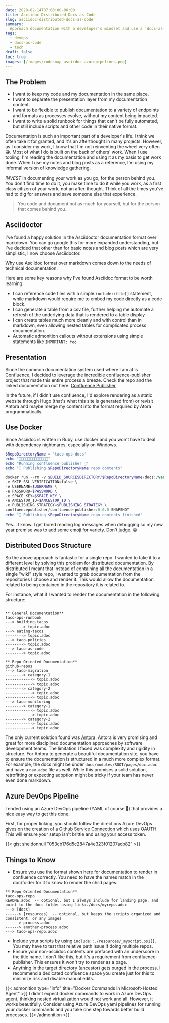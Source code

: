 ```yaml
---
date: 2020-02-14T07:00:00-06:00
title: Asciidoc Distributed Docs as Code
slug: asciidoc-distributed-docs-as-code
summary:
  Approach documentation with a developer's mindset and use a 'docs-as-code' mentality. This is how you can get started.
tags:
  - devops
  - docs-as-code
  - tech
draft: false
toc: true
images: [/images/codesnap-asciidoc-azurepipelines.png]
---
```


## The Problem

- I want to keep my code and my documentation in the same place.
- I want to separate the presentation layer from my documentation content.
- I want to be flexible to publish documentation to a variety of endpoints and formats as processes evolve, without my content being impacted.
- I want to write a solid runbook for things that can't be fully automated, but still include scripts and other code in their native format.

Documentation is such an important part of a developer's life. I think we often take it for granted, and it's an afterthought in many projects.
However, as I consider my work, I know that I'm not reinventing the wheel very often 😀.
Most of what I do is built on the back of others' work.
When I use tooling, I'm reading the documentation and using it as my basis to get work done.
When I use my notes and blog posts as a reference, I'm using my informal version of knowledge gathering.

*INVEST* in documenting your work as you go, for the person behind you.
You don't find time to do it, you make time to do it while you work, as a first class citizen of your work, not an after-thought.
Think of all the times you've had to dig for answers and save someone else that experience.

> You code and document not as much for yourself, but for the person that comes behind you.

## Asciidoctor

I've found a happy solution in the Asciidoctor documentation format over markdown.
You can go google this for more expanded understanding, but I've decided that other than for basic notes and blog posts which are very simplistic, I now choose Asciidoctor.

Why use Asciidoc format over markdown comes down to the needs of technical documentation.

Here are some key reasons why I've found Asciidoc format to be worth learning:

- I can reference code files with a simple `include::file[]` statement, while markdown would require me to embed my code directly as a code block.
- I can generate a table from a csv file, further helping me automate a refresh of the underlying data that is rendered to a table display
- I can create tables much more cleanly and with control than in markdown, even allowing nested tables for complicated process documentation.
- Automatic admonition callouts without extensions using simple statements like `IMPORTANT: foo`

## Presentation

Since the common documentation system used where I am at is Confluence, I decided to leverage the incredible confluence-publisher project that made this entire process a breeze.
Check the repo and the linked documentation out here: [Confluence Publisher](http://bit.ly/2Soy1ML)

In the future, if I didn't use confluence, I'd explore rendering as a static website through Hugo (that's what this site is generated from) or revisit Antora and maybe merge my content into the format required by Atora programmatically.

## Use Docker

Since Asciidoc is written in Ruby, use docker and you won't have to deal with dependency nightmares, especially on Windows.

```powershell
$RepoDirectoryName = 'taco-ops-docs'
echo "🌮🌮🌮🌮🌮🌮🌮🌮🌮🌮🌮🌮🌮"
echo "Running confluence publisher 🌮"
echo "📃 Publishing $RepoDirectoryName repo contents"

docker run --rm -v $BUILD_SOURCESDIRECTORY/$RepoDirectoryName/docs:/var/asciidoc-root-folder -e ROOT_CONFLUENCE_URL=$ROOT_CONFLUENCE_URL \
-e SKIP_SSL_VERIFICATION=false \
-e USERNAME=$USERNAME \
-e PASSWORD=$PASSWORD \
-e SPACE_KEY=$SPACE_KEY \
-e ANCESTOR_ID=$ANCESTOR_ID \
-e PUBLISHING_STRATEGY=$PUBLISHING_STRATEGY \
confluencepublisher/confluence-publisher:0.0.0-SNAPSHOT
echo "📃 Publishing $RepoDirectoryName repo contents finished"
```

Yes... I know. I get bored reading log messages when debugging so my new year premise was to add some emoji for variety.
Don't judge. 😁

## Distributed Docs Structure

So the above approach is fantastic for a single repo.
I wanted to take it to a different level by solving this problem for distributed documentation.
By distributed I meant that instead of containing all the documentation in a single "wiki" style repo, I wanted to grab documentation from the repositories I choose and render it.
This would allow the documentation related to being contained in the repository it is related to.

For instance, what if I wanted to render the documentation in the following structure:

```text

** General Documentation**
taco-ops-runbook
---> building-tacos
--------> topic.adoc
---> eating-tacos
--------> topic.adoc
---> taco-policies
--------> topic.adoc
---> taco-as-code
--------> topic.adoc

** Repo Oriented Documentation**
github-repos
---> taco-migration
--------> category-1
------------> topic.adoc
------------> topic.adoc
--------> category-2
------------> topic.adoc
------------> topic.adoc
---> taco-monitoring
--------> category-1
------------> topic.adoc
------------> topic.adoc
--------> category-2
------------> topic.adoc
------------> topic.adoc

```

The only current solution found was [Antora](http://bit.ly/2SO0ZoC).
Antora is very promising and great for more disciplined documentation approaches by software development teams.
The limitation I faced was complexity and rigidity in structure.
For Antora to generate a beautiful documentation site, you have to ensure the documentation is structured in a much more complex format.
For example, the docs might be under `docs/modules/ROOT/pages/doc.adoc` and have a `nav.adoc` file as well.
While this promises a solid solution, retrofitting or expecting adoption might be tricky if your team has never even done markdown.

## Azure DevOps Pipeline

I ended using an Azure DevOps pipeline (YAML of course 🤘) that provides a nice easy way to get this done.

First, for proper linking, you should follow the directions Azure DevOps gives on the creation of a [Github Service Connection](http://bit.ly/2UNWWel) which uses OAUTH.
This will ensure your setup isn't brittle and using your access token.

{{< gist sheldonhull  "053cb176d5c2847a4e323f01207acb82" >}}

## Things to Know

* Ensure you use the format shown here for documentation to render in confluence correctly. You need to have the names match in the doc/folder for it to know to render the child pages.

```text
** Repo Oriented Documentation**
taco-ops-repo
README.adoc  -- optional, but I always include for landing page, and point to the docs folder using link:./docs/myrepo.adoc
---> [docs]
------> [resources]  -- optional, but keeps the scripts organized and consistent, or any images
------> process.adoc
------> another-process.adoc
---> taco-ops-repo.adoc
```

* Include your scripts by using `include::./resources/_myscript.ps1[]`. You may have to test that relative path issue if doing multiple repos.
* Ensure your non-asciidoc contents are prefaced with an underscore in the title name. I don't like this, but it's a requirement from confluence-publisher. This ensures it won't try to render as a page.
* Anything in the target directory (ancestor) gets purged in the process. I recommend a dedicated confluence space you create just for this to minimize risk and disable manual edits.

{{< admonition type="info" title="Docker Commands in Microsoft-Hosted Agent" >}}
I didn't expect docker commands to work in Azure DevOps agent, thinking nested virtualization would not work and all. However, it works beautifully. Consider using Azure DevOps yaml pipelines for running your docker commands and you take one step towards better build processes.
{{< /admonition >}}
